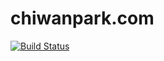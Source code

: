 # chiwanpark.com

[![Build Status](https://travis-ci.org/chiwanpark/chiwanpark.github.io.svg?branch=v3)](https://travis-ci.org/chiwanpark/chiwanpark.github.io)
